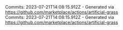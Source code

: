 Commits: 2023-07-21T14:08:15.912Z - Generated via https://github.com/marketplace/actions/artificial-grass
<br>
Commits: 2023-07-21T14:08:15.912Z - Generated via https://github.com/marketplace/actions/artificial-grass
<br>
